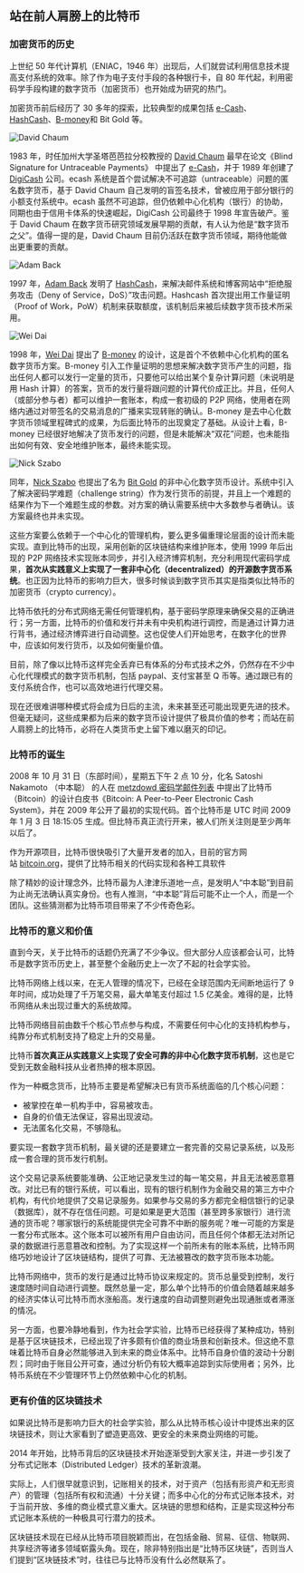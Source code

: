 ## 站在前人肩膀上的比特币

### 加密货币的历史

上世纪 50 年代计算机（ENIAC，1946 年）出现后，人们就尝试利用信息技术提高支付系统的效率。除了作为电子支付手段的各种银行卡，自 80 年代起，利用密码学手段构建的数字货币（加密货币）也开始成为研究的热门。

加密货币前后经历了 30 多年的探索，比较典型的成果包括 [e-Cash](http://www.hit.bme.hu/~buttyan/courses/BMEVIHIM219/2009/Chaum.BlindSigForPayment.1982.PDF)、[HashCash](http://en.wikipedia.org/wiki/Hashcash)、[B-money](http://www.weidai.com/bmoney.txt)和 Bit Gold 等。

![David Chaum](_images/David_Chaum.png)

1983 年，时任加州大学圣塔芭芭拉分校教授的 [David Chaum](https://en.wikipedia.org/wiki/David_Chaum) 最早在论文《Blind Signature for Untraceable Payments》 中提出了 [e-Cash](http://www.hit.bme.hu/~buttyan/courses/BMEVIHIM219/2009/Chaum.BlindSigForPayment.1982.PDF)，并于 1989 年创建了 [DigiCash](https://en.wikipedia.org/wiki/Digicash) 公司。ecash 系统是首个尝试解决不可追踪（untraceable）问题的匿名数字货币，基于 David Chaum 自己发明的盲签名技术，曾被应用于部分银行的小额支付系统中。ecash 虽然不可追踪，但仍依赖中心化机构（银行）的协助，同期也由于信用卡体系的快速崛起，DigiCash 公司最终于 1998 年宣告破产。鉴于 David Chaum 在数字货币研究领域发展早期的贡献，有人认为他是“数字货币之父”。值得一提的是，David Chaum 目前仍活跃在数字货币领域，期待他能做出更重要的贡献。

![Adam Back](_images/Adam_Back.png)

1997 年，[Adam Back](https://en.wikipedia.org/wiki/Adam_Back) 发明了 [HashCash](http://en.wikipedia.org/wiki/Hashcash)，来解决邮件系统和博客网站中“拒绝服务攻击（Deny of Service，DoS）”攻击问题。Hashcash 首次提出用工作量证明（Proof of Work，PoW）机制来获取额度，该机制后来被后续数字货币技术所采用。

![Wei Dai](_images/Wei_Dai.png)

1998 年，[Wei Dai](http://www.weidai.com) 提出了 [B-money](http://www.weidai.com/bmoney.txt) 的设计，这是首个不依赖中心化机构的匿名数字货币方案。B-money 引入工作量证明的思想来解决数字货币产生的问题，指出任何人都可以发行一定量的货币，只要他可以给出某个复杂计算问题（未说明是用 Hash 计算）的答案，货币的发行量将跟问题的计算代价成正比。并且，任何人（或部分参与者）都可以维护一套账本，构成一套初级的 P2P 网络，使用者在网络内通过对带签名的交易消息的广播来实现转账的确认。B-money 是去中心化数字货币领域里程碑式的成果，为后面比特币的出现奠定了基础。从设计上看，B-money 已经很好地解决了货币发行的问题，但是未能解决“双花”问题，也未能指出如何有效、安全地维护账本，最终未能实现。

![Nick Szabo](_images/Nick_Szabo.png)

同年，[Nick Szabo](http://szabo.best.vwh.net/) 也提出了名为 [Bit Gold](https://unenumerated.blogspot.com/2005/12/bit-gold.html) 的非中心化数字货币设计。系统中引入了解决密码学难题（challenge string）作为发行货币的前提，并且上一个难题的结果作为下一个难题生成的参数。对方案的确认需要系统中大多数参与者确认。该方案最终也并未实现。

这些方案要么依赖于一个中心化的管理机构，要么更多偏重理论层面的设计而未能实现。直到比特币的出现，采用创新的区块链结构来维护账本，使用 1999 年后出现的 P2P 网络技术实现账本同步，并引入经济博弈机制，充分利用现代密码学成果，**首次从实践意义上实现了一套非中心化（decentralized）的开源数字货币系统**。也正因为比特币的影响力巨大，很多时候谈到数字货币其实是指类似比特币的加密货币（crypto currency）。

比特币依托的分布式网络无需任何管理机构，基于密码学原理来确保交易的正确进行；另一方面，比特币的价值和发行并未有中央机构进行调控，而是通过计算力进行背书，通过经济博弈进行自动调整。这也促使人们开始思考，在数字化的世界中，应该如何发行货币，以及如何衡量价值。

目前，除了像以比特币这样完全丢弃已有体系的分布式技术之外，仍然存在不少中心化代理模式的数字货币机制，包括 paypal、支付宝甚至 Q 币等。通过跟已有的支付系统合作，也可以高效地进行代理交易。

现在还很难讲哪种模式将会成为日后的主流，未来甚至还可能出现更先进的技术。但毫无疑问，这些成果都为后来的数字货币设计提供了极具价值的参考；而站在前人肩膀上的比特币，必将在人类货币史上留下难以磨灭的印记。

### 比特币的诞生
2008 年 10 月 31 日（东部时间），星期五下午 2 点 10 分，化名 Satoshi Nakamoto （中本聪） 的人在 [metzdowd 密码学邮件列表](http://www.metzdowd.com/pipermail/cryptography/2008-October/014810.html) 中提出了比特币（Bitcoin）的设计白皮书《Bitcoin: A Peer-to-Peer Electronic Cash System》，并在 2009 年公开了最初的实现代码。首个比特币是 UTC 时间 2009 年 1 月 3 日 18:15:05 生成。但比特币真正流行开来，被人们所关注则是至少两年以后了。

作为开源项目，比特币很快吸引了大量开发者的加入，目前的官方网站 [bitcoin.org](http://bitcoin.org)，提供了比特币相关的代码实现和各种工具软件

除了精妙的设计理念外，比特币最为人津津乐道地一点，是发明人“中本聪”到目前为止尚无法确认真实身份。也有人推测，“中本聪”背后可能不止一个人，而是一个团队。这些猜测都为比特币项目带来了不少传奇色彩。

### 比特币的意义和价值

直到今天，关于比特币的话题仍充满了不少争议。但大部分人应该都会认可，比特币是数字货币历史上，甚至整个金融历史上一次了不起的社会学实验。

比特币网络上线以来，在无人管理的情况下，已经在全球范围内无间断地运行了 9 年时间，成功处理了千万笔交易，最大单笔支付超过 1.5 亿美金。难得的是，比特币网络从未出现过重大的系统故障。

比特币网络目前由数千个核心节点参与构成，不需要任何中心化的支持机构参与，纯靠分布式机制支持了稳定上升的交易量。

比特币**首次真正从实践意义上实现了安全可靠的非中心化数字货币机制**，这也是它受到无数金融科技从业者热捧的根本原因。

作为一种概念货币，比特币主要是希望解决已有货币系统面临的几个核心问题：

* 被掌控在单一机构手中，容易被攻击。
* 自身的价值无法保证，容易出现波动。
* 无法匿名化交易，不够隐私。

要实现一套数字货币机制，最关键的还是要建立一套完善的交易记录系统，以及形成一套合理的货币发行机制。

这个交易记录系统要能准确、公正地记录发生过的每一笔交易，并且无法被恶意篡改。对比已有的银行系统，可以看出，现有的银行机制作为金融交易的第三方中介机构，有代价地提供了交易记录服务。如果参与交易的多方都完全相信银行的记录（数据库），就不存在信任问题。可是如果是更大范围（甚至跨多家银行）进行流通的货币呢？哪家银行的系统能提供完全可靠不中断的服务呢？唯一可能的方案是一套分布式账本。这个账本可以被所有用户自由访问，而且任何个体都无法对所记录的数据进行恶意篡改和控制。为了实现这样一个前所未有的账本系统，比特币网络巧妙地设计了区块链结构，提供了可靠、无法被篡改的数字货币账本功能。

比特币网络中，货币的发行是通过比特币协议来规定的。货币总量受到控制，发行速度随时间自动进行调整。既然总量一定，那么单个比特币的价值会随着越来越多的经济实体认可比特币而水涨船高。发行速度的自动调整则避免出现通胀或者滞涨的情况。

另一方面，也要冷静地看到，作为社会学实验，比特币已经获得了某种成功，特别是基于区块链技术，已经出现了许多颇有价值的商业场景和创新技术。但这绝不意味着比特币自身必然能够进入到未来的商业体系中。比特币自身价值的波动十分剧烈；同时由于账目公开可查，通过分析仍有较大概率追踪到实际使用者；另外，比特币系统在不少管理环节上仍然依赖中心化的机制。

### 更有价值的区块链技术

如果说比特币是影响力巨大的社会学实验，那么从比特币核心设计中提炼出来的区块链技术，则让大家看到了塑造更高效、更安全的未来商业网络的可能。

2014 年开始，比特币背后的区块链技术开始逐渐受到大家关注，并进一步引发了分布式记账本（Distributed Ledger）技术的革新浪潮。

实际上，人们很早就意识到，记账相关的技术，对于资产（包括有形资产和无形资产）的管理（包括所有权和流通）十分关键；而多中心化的分布式记账本技术，对于当前开放、多维的商业模式意义重大。区块链的思想和结构，正是实现这种分布式记账本系统的一种极具可行潜力的技术。

区块链技术现在已经从比特币项目脱颖而出，在包括金融、贸易、征信、物联网、共享经济等诸多领域崭露头角。现在，除非特别指出是“比特币区块链”，否则当人们提到“区块链技术”时，往往已与比特币没有什么必然联系了。
